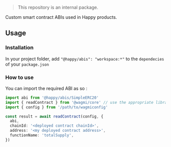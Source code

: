 > This repository is an internal package.

Custom smart contract ABIs used in Happy products.

## Usage

### Installation

In your project folder, add `"@happy/abis": "workspace:*"` to the `dependecies` of your `package.json`

### How to use

You can import the required ABI as so :

```ts
import abi from '@happy/abis/SimpleERC20'
import { readContract } from '@wagmi/core' // use the appropriate library depending on your platform, here we showcase wagmi/core for simplicitiy
import { config } from '/path/to/wagmiconfig'

const result = await readContract(config, {
  abi,
  chainId: '<deployed contract chainId>',
  address: '<my deployed contract address>',
  functionName: 'totalSupply',
})
```
